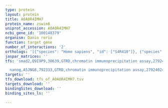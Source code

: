 ```yaml
---
type: protein
layout: protein
title: A0A0R4IMH7
protein_name: zswim8
uniprot_accession: A0A0R4IMH7
ncbi_gene_id: '100148379'
organism: Danio rerio
function: target gene
number_of_interactions: '2'
orthologs: '[{"species": "Homo sapiens", "id": ["S4R410"]}, {"species": "Mus musculus", "id": ["<a href=\"/protein/q3uhh1\">Q3UHH1</a>"]}, {"species": "Rattus norvegicus", "id": ["<a href=\"/protein/a0a0g2k9r0\">A0A0G2K9R0</a>"]}, {"species": "Drosophila melanogaster", "id": ["<a href=\"/protein/q9vwn9\">Q9VWN9</a>"]}, {"species": "Caenorhabditis elegans", "id": ["Q21875"]}]'
jaspar_matrices: ''
tfs: 'smad2,Q9I9P9,30639,GTRD,chromatin immunoprecipitation assay,27924024%5Buid%5D,No

  nanog,A5JNG8,792333,GTRD,chromatin immunoprecipitation assay,27924024%5Buid%5D,No'
targets: ''
tfs_download: tfs_of_A0A0R4IMH7.tsv
targets_download: ''
bindingSites_download: ''
binding_sites_ls: ''

---
```

